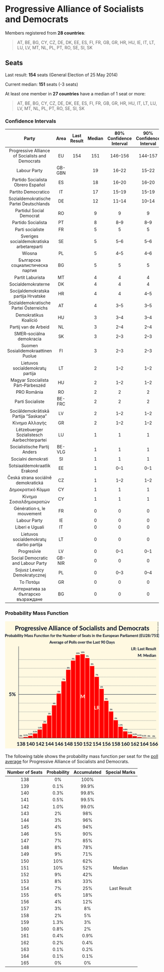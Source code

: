 # Progressive Alliance of Socialists and Democrats

Members registered from **28 countries**:

> AT, BE, BG, CY, CZ, DE, DK, EE, ES, FI, FR, GB, GR, HR, HU, IE, IT, LT, LU, LV, MT, NL, PL, PT, RO, SE, SI, SK

## Seats

Last result: **154** seats (General Election of 25 May 2014)

Current median: **151** seats (-3 seats)

At least one member in **27 countries** have a median of 1 seat or more:

> AT, BE, BG, CY, CZ, DE, DK, EE, ES, FI, FR, GB, GR, HR, HU, IT, LT, LU, LV, MT, NL, PL, PT, RO, SE, SI, SK

### Confidence Intervals

| Party | Area | Last Result | Median | 80% Confidence Interval | 90% Confidence Interval | 95% Confidence Interval | 99% Confidence Interval |
|:-----:|:----:|:-----------:|:------:|:-----------------------:|:-----------------------:|:-----------------------:|:-----------------------:|
| Progressive Alliance of Socialists and Democrats | EU | 154 | 151 | 146–156 | 144–157 | 143–159 | 141–161 |
| Labour Party | GB-GBN | | 19 | 16–22 | 15–22 | 15–23 | 14–24 |
| Partido Socialista Obrero Español | ES | | 18 | 16–20 | 16–20 | 16–21 | 15–21 |
| Partito Democratico | IT | | 17 | 15–19 | 15–19 | 14–20 | 14–21 |
| Sozialdemokratische Partei Deutschlands | DE | | 12 | 11–14 | 10–14 | 10–15 | 10–15 |
| Partidul Social Democrat | RO | | 9 | 9 | 9 | 9 | 9 |
| Partido Socialista | PT | | 8 | 8–9 | 8–9 | 7–9 | 7–10 |
| Parti socialiste | FR | | 5 | 5 | 5 | 5 | 5 |
| Sveriges socialdemokratiska arbetareparti | SE | | 5 | 5–6 | 5–6 | 5–6 | 5–6 |
| Wiosna | PL | | 5 | 4–5 | 4–6 | 4–6 | 3–6 |
| Българска социалистическа партия | BG | | 5 | 5 | 5 | 5 | 5 |
| Partit Laburista | MT | | 4 | 4 | 4 | 4 | 4 |
| Socialdemokraterne | DK | | 4 | 4 | 4 | 4 | 4–5 |
| Socijaldemokratska partija Hrvatske | HR | | 4 | 4 | 4–5 | 3–5 | 3–5 |
| Sozialdemokratische Partei Österreichs | AT | | 4 | 3–5 | 3–5 | 3–5 | 3–5 |
| Demokratikus Koalíció | HU | | 3 | 3–4 | 3–4 | 3–4 | 3–4 |
| Partij van de Arbeid | NL | | 3 | 2–4 | 2–4 | 2–4 | 2–4 |
| SMER–sociálna demokracia | SK | | 3 | 2–3 | 2–3 | 2–3 | 2–3 |
| Suomen Sosialidemokraattinen Puolue | FI | | 3 | 2–3 | 2–3 | 2–3 | 2–3 |
| Lietuvos socialdemokratų partija | LT | | 2 | 1–2 | 1–2 | 1–2 | 1–2 |
| Magyar Szocialista Párt–Párbeszéd | HU | | 2 | 1–2 | 1–2 | 1–2 | 1–2 |
| PRO România | RO | | 2 | 2 | 2 | 2 | 2 |
| Parti Socialiste | BE-FRC | | 2 | 2 | 2 | 2 | 2 |
| Sociāldemokrātiskā Partija “Saskaņa” | LV | | 2 | 1–2 | 1–2 | 1–2 | 1–3 |
| Κίνημα Αλλαγής | GR | | 2 | 1–2 | 1–2 | 1–2 | 1–2 |
| Lëtzebuerger Sozialistesch Aarbechterpartei | LU | | 1 | 1 | 1 | 1 | 1 |
| Socialistische Partij Anders | BE-VLG | | 1 | 1 | 1 | 1 | 1 |
| Socialni demokrati | SI | | 1 | 1 | 1 | 1 | 1–2 |
| Sotsiaaldemokraatlik Erakond | EE | | 1 | 0–1 | 0–1 | 0–1 | 0–1 |
| Česká strana sociálně demokratická | CZ | | 1 | 1–2 | 1–2 | 0–2 | 0–2 |
| Δημοκρατικό Κόμμα | CY | | 1 | 1 | 1 | 1 | 1 |
| Κίνημα Σοσιαλδημοκρατών | CY | | 1 | 1 | 1 | 1 | 1 |
| Génération·s, le mouvement | FR | | 0 | 0 | 0 | 0 | 0 |
| Labour Party | IE | | 0 | 0 | 0 | 0 | 0 |
| Liberi e Uguali | IT | | 0 | 0 | 0 | 0 | 0 |
| Lietuvos socialdemokratų darbo partija | LT | | 0 | 0 | 0 | 0 | 0 |
| Progresīvie | LV | | 0 | 0–1 | 0–1 | 0–1 | 0–1 |
| Social Democratic and Labour Party | GB-NIR | | 0 | 0 | 0 | 0 | 0 |
| Sojusz Lewicy Demokratycznej | PL | | 0 | 0–3 | 0–4 | 0–4 | 0–4 |
| Το Ποτάμι | GR | | 0 | 0 | 0 | 0 | 0 |
| Алтернатива за българско възраждане | BG | | 0 | 0 | 0 | 0 | 0 |

### Probability Mass Function

![Graph with seats probability mass function not yet produced](average-2019-06-30-seats-pmf-progressiveallianceofsocialistsanddemocrats.png "Seats Probability Mass Function")

The following table shows the probability mass function per seat for the [poll average](average-2019-06-30.html) for Progressive Alliance of Socialists and Democrats.

| Number of Seats | Probability | Accumulated | Special Marks |
|:---------------:|:-----------:|:-----------:|:-------------:|
| 138 | 0% | 100% |  |
| 139 | 0.1% | 99.9% |  |
| 140 | 0.3% | 99.8% |  |
| 141 | 0.5% | 99.5% |  |
| 142 | 1.0% | 99.0% |  |
| 143 | 2% | 98% |  |
| 144 | 3% | 96% |  |
| 145 | 4% | 94% |  |
| 146 | 5% | 90% |  |
| 147 | 7% | 85% |  |
| 148 | 8% | 78% |  |
| 149 | 9% | 71% |  |
| 150 | 10% | 62% |  |
| 151 | 10% | 52% | Median |
| 152 | 9% | 42% |  |
| 153 | 8% | 33% |  |
| 154 | 7% | 25% | Last Result |
| 155 | 6% | 18% |  |
| 156 | 4% | 12% |  |
| 157 | 3% | 8% |  |
| 158 | 2% | 5% |  |
| 159 | 1.3% | 3% |  |
| 160 | 0.8% | 2% |  |
| 161 | 0.4% | 0.9% |  |
| 162 | 0.2% | 0.4% |  |
| 163 | 0.1% | 0.2% |  |
| 164 | 0.1% | 0.1% |  |
| 165 | 0% | 0% |  |


